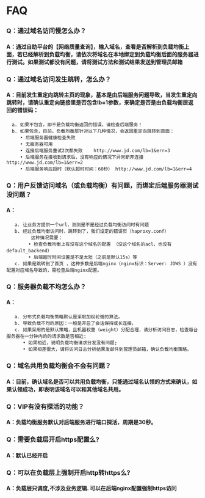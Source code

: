 # FAQ
### Q：通过域名访问慢怎么办？
#### A：通过自助平台的【网络质量查询】，输入域名，查看是否解析到负载均衡上面，若已经解析到负载均衡，请依次将域名在本地绑定到负载均衡后面的服务器进行测试。如果测试都没有问题，请将测试方法和测试结果发送到管理员邮箱

### Q：通过域名访问发生跳转，怎么办？
#### A：目前发生重定向跳转主页的现象，基本是由后端服务问题导致，当发生重定向跳转时，请确认重定向链接里是否包含lb=1参数，来确定是否是由负载均衡层返回的错误码：
      a. 如果不包含，即不是负载均衡返回的错误，请检查后端服务！
      b. 如果包含，目前，负载均衡层针对以下几种情况，会返回重定向跳转到首面：
         • 后端服务器健康检查失败
         • 无服务器可用
         • 连接后端服务重试2次都失败	http://www.jd.com/lb=1&err=3
         • 后端服务在接收到请求后，没有响应的情况下异常断开连接	http://www.jd.com/lb=1&err=2
         • 后端服务响应超时（默认超时时间：60秒）	http://www.jd.com/lb=1&err=4

### Q：用户反馈访问域名（或负载均衡）有问题，而绑定后端服务器测试没问题？
#### A：
       a. 让业务方提供一个url，测测是不是经过负载均衡访问时有问题
       b. 经过负载均衡访问时，跳转到了，我们设定的错误页（haproxy.conf） 
             这种情况需要：
            • 检查负载均衡上有没有这个域名的配置 （没这个域名的acl，也没有default_backend）
            • 后端超时时间设置是不是太短（之前是默认15s）等
       c. 如果是跳转到了首页 ，这种多数是后端nginx（nginx标识：Server: JDWS ）没有配置对应域名导致的，需检查后端nginx配置。

### Q：服务器负载不均怎么办？
#### A：
       a. 分布式负载均衡策略默认是采取加权轮循的算法。
       b. 导致负载不均的原因：一般是开启了会话保持或长连接。
       c. 如果采用的是默认策略，且机器权重（weight）分配合理，请分析访问日志，检查每台服务器在一分钟内的的请求数是否相近:
          • 如果相近，说明负载均衡请求分发没有问题;
          • 如果相差很大，请将访问日志分析结果发邮件到管理员邮箱，确认负载均衡策略。
### Q：域名共用负载均衡会不会有问题？
#### A：目前，确认域名是否可以共用负载均衡，只能通过域名认领的方式来确认，如果认领成功，即表明该域名可以和其他域名共用。

### Q：VIP有没有探活的功能？
#### A：负载均衡服务默认对后端服务进行端口探活，周期是30秒。

### Q：需要负载层开启https配置么?
#### A：默认已经开启

### Q：可以在负载层上强制开启http转https么?
#### A：负载层只调度,不涉及业务逻辑. 可以在后端nginx配置强制https访问 

